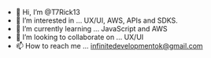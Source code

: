 - 👋 Hi, I’m @T7Rick13
- 👀 I’m interested in ... UX/UI, AWS, APIs and SDKS.
- 🌱 I’m currently learning ... JavaScript and AWS
- 💞️ I’m looking to collaborate on ... UX/UI
- 📫 How to reach me ... infinitedevelopmentok@gmail.com

<!---
T7Rick13/T7Rick13 is a ✨ special ✨ repository because its `README.md` (this file) appears on your GitHub profile.
You can click the Preview link to take a look at your changes.
--->
